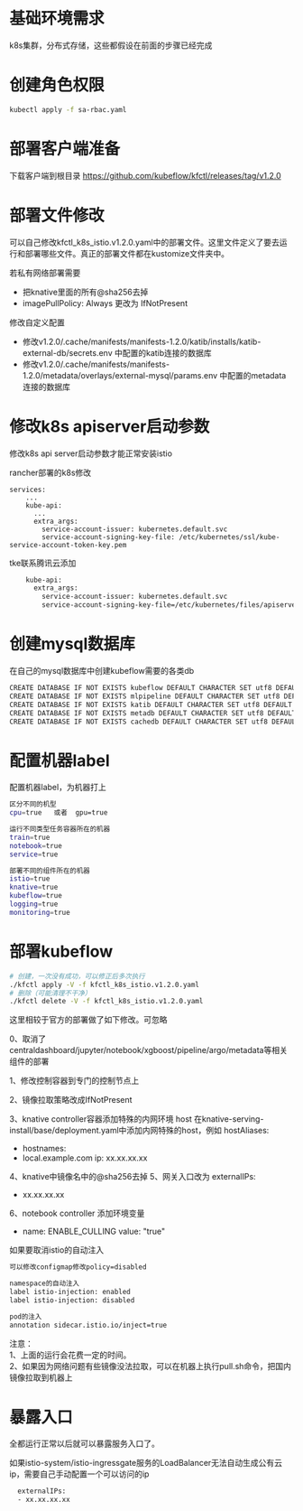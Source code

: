 
# 基础环境需求
k8s集群，分布式存储，这些都假设在前面的步骤已经完成

# 创建角色权限
```bash
kubectl apply -f sa-rbac.yaml
```
# 部署客户端准备
下载客户端到根目录  https://github.com/kubeflow/kfctl/releases/tag/v1.2.0

# 部署文件修改

可以自己修改kfctl_k8s_istio.v1.2.0.yaml中的部署文件。这里文件定义了要去运行和部署哪些文件。真正的部署文件都在kustomize文件夹中。

若私有网络部署需要
 - 把knative里面的所有@sha256去掉
 - imagePullPolicy: Always 更改为 IfNotPresent

修改自定义配置
 - 修改v1.2.0/.cache/manifests/manifests-1.2.0/katib/installs/katib-external-db/secrets.env 中配置的katib连接的数据库
 - 修改v1.2.0/.cache/manifests/manifests-1.2.0/metadata/overlays/external-mysql/params.env  中配置的metadata连接的数据库

# 修改k8s apiserver启动参数
修改k8s api server启动参数才能正常安装istio

rancher部署的k8s修改
```
services:
    ...
    kube-api:
      ...
      extra_args:     
        service-account-issuer: kubernetes.default.svc
        service-account-signing-key-file: /etc/kubernetes/ssl/kube-service-account-token-key.pem

```

tke联系腾讯云添加
```bash
    kube-api:
      extra_args:
        service-account-issuer: kubernetes.default.svc
        service-account-signing-key-file=/etc/kubernetes/files/apiserver/service-account.key
```

# 创建mysql数据库
在自己的mysql数据库中创建kubeflow需要的各类db
```bash
CREATE DATABASE IF NOT EXISTS kubeflow DEFAULT CHARACTER SET utf8 DEFAULT COLLATE utf8_general_ci;
CREATE DATABASE IF NOT EXISTS mlpipeline DEFAULT CHARACTER SET utf8 DEFAULT COLLATE utf8_general_ci;
CREATE DATABASE IF NOT EXISTS katib DEFAULT CHARACTER SET utf8 DEFAULT COLLATE utf8_general_ci;
CREATE DATABASE IF NOT EXISTS metadb DEFAULT CHARACTER SET utf8 DEFAULT COLLATE utf8_general_ci;
CREATE DATABASE IF NOT EXISTS cachedb DEFAULT CHARACTER SET utf8 DEFAULT COLLATE utf8_general_ci;

```

# 配置机器label

配置机器label，为机器打上
```bash
区分不同的机型
cpu=true   或者  gpu=true

运行不同类型任务容器所在的机器
train=true
notebook=true
service=true

部署不同的组件所在的机器
istio=true 
knative=true 
kubeflow=true 
logging=true 
monitoring=true 
```


# 部署kubeflow
```bash
# 创建，一次没有成功，可以修正后多次执行
./kfctl apply -V -f kfctl_k8s_istio.v1.2.0.yaml
# 删除（可能清理不干净）
./kfctl delete -V -f kfctl_k8s_istio.v1.2.0.yaml
```
这里相较于官方的部署做了如下修改。可忽略

0、取消了centraldashboard/jupyter/notebook/xgboost/pipeline/argo/metadata等相关组件的部署

1、修改控制容器到专门的控制节点上

2、镜像拉取策略改成IfNotPresent

3、knative controller容器添加特殊的内网环境 host
在knative-serving-install/base/deployment.yaml中添加内网特殊的host，例如
hostAliases:
- hostnames:
- local.example.com
ip: xx.xx.xx.xx

4、knative中镜像名中的@sha256去掉
5、网关入口改为
externalIPs:
- xx.xx.xx.xx

6、notebook controller 添加环境变量
- name: ENABLE_CULLING
  value: "true"


如果要取消istio的自动注入
```bash
可以修改configmap修改policy=disabled

namespace的自动注入
label istio-injection: enabled
label istio-injection: disabled

pod的注入
annotation sidecar.istio.io/inject=true
```

注意：  
1、上面的运行会花费一定的时间。  
2、如果因为网络问题有些镜像没法拉取，可以在机器上执行pull.sh命令，把国内镜像拉取到机器上

# 暴露入口

全都运行正常以后就可以暴露服务入口了。

如果istio-system/istio-ingressgate服务的LoadBalancer无法自动生成公有云ip，需要自己手动配置一个可以访问的ip
```bash
  externalIPs:
  - xx.xx.xx.xx
```

